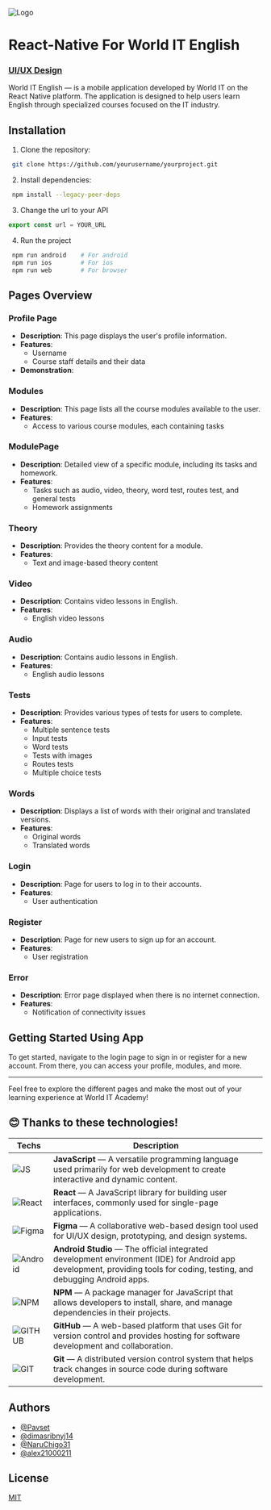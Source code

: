 
![Logo](https://i.ibb.co/Xtm0zTf/Frame-113.png)


# React-Native For World IT English
### [UI/UX Design](https://www.figma.com/design/aEzanbPToElnEwYgmRPONp/Untitled?node-id=132-582&t=XtuugYN4TjwqLilr-1)
World IT English — is a mobile application developed by World IT on the React Native platform. The application is designed to help users learn English through specialized courses focused on the IT industry.
## Installation

1. Clone the repository:
```bash
 git clone https://github.com/yourusername/yourproject.git
```

2. Install dependencies:
```bash
 npm install --legacy-peer-deps
```

3. Change the url to your API
```js
export const url = YOUR_URL
```
    
4. Run the project
```bash
 npm run android    # For android
 npm run ios        # For ios
 npm run web        # For browser
```

## Pages Overview

### Profile Page
- **Description**: This page displays the user's profile information.
- **Features**:
  - Username
  - Course staff details and their data
- **Demonstration**:


### Modules
- **Description**: This page lists all the course modules available to the user.
- **Features**:
  - Access to various course modules, each containing tasks

### ModulePage
- **Description**: Detailed view of a specific module, including its tasks and homework.
- **Features**:
  - Tasks such as audio, video, theory, word test, routes test, and general tests
  - Homework assignments

### Theory
- **Description**: Provides the theory content for a module.
- **Features**:
  - Text and image-based theory content

### Video
- **Description**: Contains video lessons in English.
- **Features**:
  - English video lessons

### Audio
- **Description**: Contains audio lessons in English.
- **Features**:
  - English audio lessons

### Tests
- **Description**: Provides various types of tests for users to complete.
- **Features**:
  - Multiple sentence tests
  - Input tests
  - Word tests
  - Tests with images
  - Routes tests
  - Multiple choice tests

### Words
- **Description**: Displays a list of words with their original and translated versions.
- **Features**:
  - Original words
  - Translated words

### Login
- **Description**: Page for users to log in to their accounts.
- **Features**:
  - User authentication

### Register
- **Description**: Page for new users to sign up for an account.
- **Features**:
  - User registration

### Error
- **Description**: Error page displayed when there is no internet connection.
- **Features**:
  - Notification of connectivity issues

## Getting Started Using App

To get started, navigate to the login page to sign in or register for a new account. From there, you can access your profile, modules, and more.

---

Feel free to explore the different pages and make the most out of your learning experience at World IT Academy!

## 😊 Thanks to these technologies!
| Techs      | Description                                                                                     |
|-----------------|--------------------------------------------------------------------------------------------|
| ![JS](https://skillicons.dev/icons?i=js)        | **JavaScript** — A versatile programming language used primarily for web development to create interactive and dynamic content. |
| ![React](https://skillicons.dev/icons?i=react)     | **React** — A JavaScript library for building user interfaces, commonly used for single-page applications.                                                               |
| ![Figma](https://skillicons.dev/icons?i=figma)     | **Figma** — A collaborative web-based design tool used for UI/UX design, prototyping, and design systems.                                                                                     |
| ![Android](https://skillicons.dev/icons?i=androidstudio)      | **Android Studio** — The official integrated development environment (IDE) for Android app development, providing tools for coding, testing, and debugging Android apps.                              |
| ![NPM](https://skillicons.dev/icons?i=npm)    | **NPM** — A package manager for JavaScript that allows developers to install, share, and manage dependencies in their projects.                                                     |
| ![GITHUB](https://skillicons.dev/icons?i=github)    | **GitHub** — A web-based platform that uses Git for version control and provides hosting for software development and collaboration.                                                                                     |
| ![GIT](https://skillicons.dev/icons?i=git)       | **Git** — A distributed version control system that helps track changes in source code during software development.                |


## Authors
- [@Pavset](https://github.com/Pavset)
- [@dimasribnyj14](https://www.github.com/dimasribnyj14)
- [@NaruChigo31](https://github.com/NaruChigo31)
- [@alex21000211](https://github.com/alex21000211)

## License

[MIT](https://choosealicense.com/licenses/mit/)
